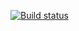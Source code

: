 [![Build status](https://ci.appveyor.com/api/projects/status/fkdrra5qsgc1loju?svg=true)](https://ci.appveyor.com/project/zyr17/renamer)
